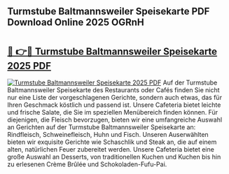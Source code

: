## Turmstube Baltmannsweiler Speisekarte PDF Download Online 2025 OGRnH

# <h2><a href="http://gccxnvj.nevu.top/?p=Turmstube+Baltmannsweiler+Speisekarte">🔗 👉🔴 Turmstube Baltmannsweiler Speisekarte 2025 PDF</a></h2>

[![Turmstube Baltmannsweiler Speisekarte 2025 PDF](https://i.imgur.com/dBaPXMq.png)](http://gccxnvj.nevu.top/?p=Turmstube+Baltmannsweiler+Speisekarte)
Auf der Turmstube Baltmannsweiler Speisekarte des Restaurants oder Cafés finden Sie nicht nur eine Liste der vorgeschlagenen Gerichte, sondern auch etwas, das für Ihren Geschmack köstlich und passend ist. Unsere Cafeteria bietet leichte und frische Salate, die Sie im speziellen Menübereich finden können. Für diejenigen, die Fleisch bevorzugen, bieten wir eine umfangreiche Auswahl an Gerichten auf der Turmstube Baltmannsweiler Speisekarte an: Rindfleisch, Schweinefleisch, Huhn und Fisch. Unseren Auserwählten bieten wir exquisite Gerichte wie Schaschlik und Steak an, die auf einem alten, natürlichen Feuer zubereitet werden. Unsere Cafeteria bietet eine große Auswahl an Desserts, von traditionellen Kuchen und Kuchen bis hin zu erlesenen Crème Brûlée und Schokoladen-Fufu-Pai.
